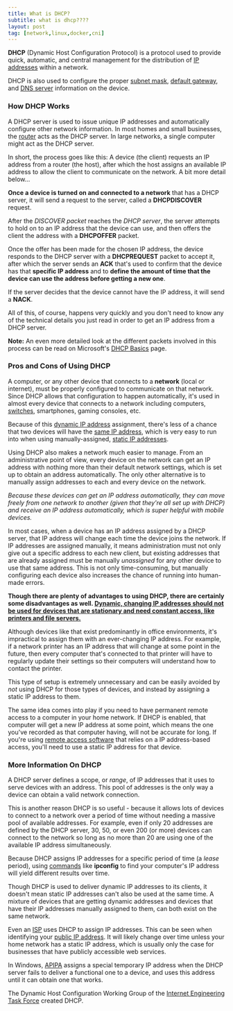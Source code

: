 ```yaml
---
title: What is DHCP?
subtitle: what is dhcp????
layout: post
tag: [network,linux,docker,cni]
---
```


**DHCP** (Dynamic Host Configuration Protocol) is a protocol used to provide quick, automatic, and central management for the distribution of [IP addresses](https://www.lifewire.com/what-is-an-ip-address-2625920) within a network.

DHCP is also used to configure the proper [subnet mask](https://www.lifewire.com/subnet-mask-2626013), [default gateway](https://www.lifewire.com/how-to-find-your-default-gateway-ip-address-2626072), and [DNS server](https://www.lifewire.com/what-is-a-dns-server-2625854) information on the device.

### How DHCP Works

A DHCP server is used to issue unique IP addresses and automatically configure other network information. In most homes and small businesses, the [router](https://www.lifewire.com/what-is-a-router-2618162) acts as the DHCP server. In large networks, a single computer might act as the DHCP server.

In short, the process goes like this: A device (the client) requests an IP address from a router (the host), after which the host assigns an available IP address to allow the client to communicate on the network. A bit more detail below...

**Once a device is turned on and connected to a network** that has a DHCP server, it will send a request to the server, called a **DHCPDISCOVER** request.

After the *DISCOVER packet* reaches the *DHCP server*, the server attempts to hold on to an IP address that the device can use, and then offers the client the address with a **DHCPOFFER** packet.

Once the offer has been made for the chosen IP address, the device responds to the DHCP server with a **DHCPREQUEST** packet to accept it, after which the server sends an **ACK** that's used to confirm that the device has that **specific IP address** and to **define the amount of time that the device can use the address before getting a new one**.

If the server decides that the device cannot have the IP address, it will send a **NACK**.

All of this, of course, happens very quickly and you don't need to know any of the technical details you just read in order to get an IP address from a DHCP server.

**Note:** An even more detailed look at the different packets involved in this process can be read on Microsoft's [DHCP Basics](https://support.microsoft.com/errors?) page.

### Pros and Cons of Using DHCP

A computer, or any other device that connects to a **network** (local or internet), must be properly configured to communicate on that network. Since DHCP allows that configuration to happen automatically, it's used in almost every device that connects to a network including computers, [switches](https://www.lifewire.com/what-is-a-network-switch-2618163), smartphones, gaming consoles, etc.

Because of this [dynamic IP address](https://www.lifewire.com/what-is-a-dynamic-ip-address-2625857) assignment, there's less of a chance that two devices will have the [same IP address](https://www.lifewire.com/what-is-ip-address-conflict-818381), which is very easy to run into when using manually-assigned, [static IP addresses](https://www.lifewire.com/what-is-a-static-ip-address-2626012).

Using DHCP also makes a network much easier to manage. From an administrative point of view, every device on the network can get an IP address with nothing more than their default network settings, which is set up to obtain an address automatically. The only other alternative is to manually assign addresses to each and every device on the network.

*Because these devices can get an IP address automatically, they can move freely from one network to another (given that they're all set up with DHCP) and receive an IP address automatically, which is super helpful with mobile devices.*

In most cases, when a device has an IP address assigned by a DHCP server, that IP address will change each time the device joins the network. If IP addresses are assigned manually, it means administration must not only give out a specific address to each new client, but existing addresses that are already assigned must be manually *unassigned* for any other device to use that same address. This is not only time-consuming, but manually configuring each device also increases the chance of running into human-made errors.

**Though there are plenty of advantages to using DHCP, there are certainly some disadvantages as well. <u>Dynamic, changing IP addresses should not be used for devices that are stationary and need constant access, like printers and file servers.</u>**

Although devices like that exist predominantly in office environments, it's impractical to assign them with an ever-changing IP address. For example, if a network printer has an IP address that will change at some point in the future, then every computer that's connected to that printer will have to regularly update their settings so their computers will understand how to contact the printer.

This type of setup is extremely unnecessary and can be easily avoided by *not* using DHCP for those types of devices, and instead by assigning a static IP address to them.

The same idea comes into play if you need to have permanent remote access to a computer in your home network. If DHCP is enabled, that computer will get a new IP address at some point, which means the one you've recorded as that computer having, will not be accurate for long. If you're using [remote access software](https://www.lifewire.com/free-remote-access-software-tools-2625161) that relies on a IP address-based access, you'll need to use a static IP address for that device.



### More Information On DHCP

A DHCP server defines a scope, or *range*, of IP addresses that it uses to serve devices with an address. This pool of addresses is the only way a device can obtain a valid network connection.

This is another reason DHCP is so useful - because it allows lots of devices to connect to a network over a period of time without needing a massive pool of available addresses. For example, even if only 20 addresses are defined by the DHCP server, 30, 50, or even 200 (or more) devices can connect to the network so long as no more than 20 are using one of the available IP address simultaneously.

Because DHCP assigns IP addresses for a specific period of time (a *lease* period), using [commands](https://www.lifewire.com/what-is-a-command-2625828) like **ipconfig** to find your computer's IP address will yield different results over time.

Though DHCP is used to deliver dynamic IP addresses to its clients, it doesn't mean static IP addresses can't also be used at the same time. A mixture of devices that are getting dynamic addresses and devices that have their IP addresses manually assigned to them, can both exist on the same network.

Even an [ISP](https://www.lifewire.com/internet-service-provider-isp-2625924) uses DHCP to assign IP addresses. This can be seen when identifying your [public IP address](https://www.lifewire.com/what-is-a-public-ip-address-2625974). It will likely change over time unless your home network has a static IP address, which is usually only the case for businesses that have publicly accessible web services.

In Windows, [APIPA](https://www.lifewire.com/automatic-private-internet-protocol-addressing-816437) assigns a special temporary IP address when the DHCP server fails to deliver a functional one to a device, and uses this address until it can obtain one that works.

The Dynamic Host Configuration Working Group of the [Internet Engineering Task Force](https://www.ietf.org/) created DHCP.